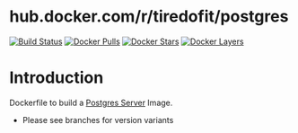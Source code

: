  # hub.docker.com/r/tiredofit/postgres

[![Build Status](https://img.shields.io/github/actions/workflow/status/tiredofit/docker-postgres/main.yml?branch=main&style=flat-square)](https://github.com/tiredofit/docker-postgres/actions)
[![Docker Pulls](https://img.shields.io/docker/pulls/tiredofit/postgres.svg)](https://hub.docker.com/r/tiredofit/postgres)
[![Docker Stars](https://img.shields.io/docker/stars/tiredofit/postgres.svg)](https://hub.docker.com/r/tiredofit/postgres)
[![Docker Layers](https://images.microbadger.com/badges/image/tiredofit/postgres.svg)](https://microbadger.com/images/tiredofit/postgres)

# Introduction

Dockerfile to build a [Postgres Server](https://postgres.org) Image.

* Please see branches for version variants

